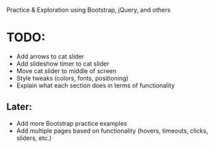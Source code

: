 Practice & Exploration using Bootstrap, jQuery, and others

# TODO:

* Add arrows to cat slider
* Add slideshow timer to cat slider
* Move cat slider to middle of screen
* Style tweaks (colors, fonts, positioning)
* Explain what each section does in terms of functionality

## Later:

* Add more Bootstrap practice examples
* Add multiple pages based on functionality (hovers, timeouts, clicks, sliders, etc.)

